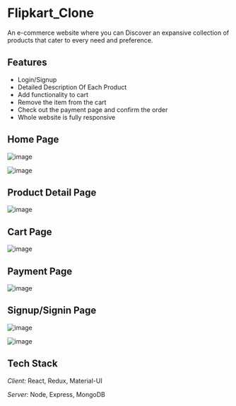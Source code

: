 # Flipkart_Clone
An e-commerce website where you can Discover an expansive collection of products that cater to every need and preference.


## Features
* Login/Signup
* Detailed Description Of Each Product
* Add functionality to cart
* Remove the item from the cart
* Check out the payment page and confirm the order
* Whole website is fully responsive


## Home Page
![image](https://github.com/Nitinjambal/Flipkart_Mern_App/assets/107460950/f4f1cdc9-b36e-427d-956c-35e0f1c3decc)

![image](https://github.com/Nitinjambal/Flipkart_Mern_App/assets/107460950/587a64e7-834a-4ebf-bfd6-2284b07afca2)


## Product Detail Page
![image](https://github.com/Nitinjambal/Flipkart_Mern_App/assets/107460950/bc136ff2-8e83-4339-ba87-1ff6b8edd150)


## Cart Page
![image](https://github.com/Nitinjambal/Flipkart_Mern_App/assets/107460950/b1255da4-4aed-42e2-a530-3968e9b9a562)


## Payment Page
![image](https://github.com/Nitinjambal/Flipkart_Mern_App/assets/107460950/b39c0b4d-546e-4014-98bd-e6fe58cda144)


## Signup/Signin Page
![image](https://github.com/Nitinjambal/Flipkart_Mern_App/assets/107460950/441144cb-0a6c-46e8-a84a-eea2f25aeec9)

![image](https://github.com/Nitinjambal/Flipkart_Mern_App/assets/107460950/3d40b980-3ef9-4f29-9898-6fd7945a8399)


## Tech Stack
*Client:* React, Redux, Material-UI

*Server:* Node, Express, MongoDB
